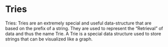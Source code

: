 # Tries
Tries: Tries are an extremely special and useful data-structure that are based on the prefix of a string. They are used to represent the “Retrieval” of data and thus the name Trie. A Trie is a special data structure used to store strings that can be visualized like a graph.
